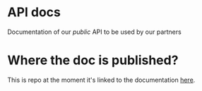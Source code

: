 # API docs
Documentation of our *public* API to be used by our partners

# Where the doc is published?
This is repo at the moment it's linked to the documentation [here](https://wipunmade.docs.apiary.io/).

